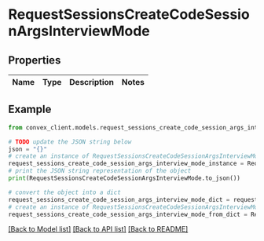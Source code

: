 # RequestSessionsCreateCodeSessionArgsInterviewMode


## Properties

Name | Type | Description | Notes
------------ | ------------- | ------------- | -------------

## Example

```python
from convex_client.models.request_sessions_create_code_session_args_interview_mode import RequestSessionsCreateCodeSessionArgsInterviewMode

# TODO update the JSON string below
json = "{}"
# create an instance of RequestSessionsCreateCodeSessionArgsInterviewMode from a JSON string
request_sessions_create_code_session_args_interview_mode_instance = RequestSessionsCreateCodeSessionArgsInterviewMode.from_json(json)
# print the JSON string representation of the object
print(RequestSessionsCreateCodeSessionArgsInterviewMode.to_json())

# convert the object into a dict
request_sessions_create_code_session_args_interview_mode_dict = request_sessions_create_code_session_args_interview_mode_instance.to_dict()
# create an instance of RequestSessionsCreateCodeSessionArgsInterviewMode from a dict
request_sessions_create_code_session_args_interview_mode_from_dict = RequestSessionsCreateCodeSessionArgsInterviewMode.from_dict(request_sessions_create_code_session_args_interview_mode_dict)
```
[[Back to Model list]](../README.md#documentation-for-models) [[Back to API list]](../README.md#documentation-for-api-endpoints) [[Back to README]](../README.md)


